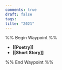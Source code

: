 ```yaml
---
comments: true
draft: false
tags:
title: "2021"
---
```

%% Begin Waypoint %%
- **[[Poetry]]**
- **[[Short Story]]**

%% End Waypoint %%

